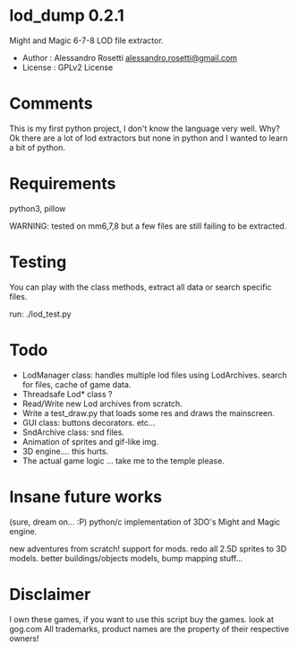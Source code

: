 lod_dump 0.2.1
========

Might and Magic 6-7-8 LOD file extractor.

- Author   : Alessandro Rosetti alessandro.rosetti@gmail.com
- License  : GPLv2 License

Comments
========
This is my first python project, I don't know the language very well.
Why? Ok there are a lot of lod extractors but none in python and 
I wanted to learn a bit of python.

Requirements
========

python3, pillow

WARNING: tested on mm6,7,8 but a few files are still failing to be extracted.

Testing
========
You can play with the class methods, extract all data or search specific files.

run: ./lod_test.py

Todo 
========
- LodManager class: handles multiple lod files using LodArchives.
                    search for files, cache of game data.
- Threadsafe Lod* class ?
- Read/Write new Lod archives from scratch.
- Write a test_draw.py that loads some res and draws the mainscreen.
- GUI class:
  buttons
  decorators.
  etc...
- SndArchive class: snd files.
- Animation of sprites and gif-like img.
- 3D engine.... this hurts.
- The actual game logic ... take me to the temple please.

Insane future works
========
(sure, dream on... :P)
python/c implementation of 3DO's Might and Magic engine.

new adventures from scratch!
support for mods.
redo all 2.5D sprites to 3D models.
better buildings/objects models, bump mapping stuff...

Disclaimer
========
I own these games, if you want to use this script buy the games. look at gog.com
All trademarks, product names are the property of their respective owners!
